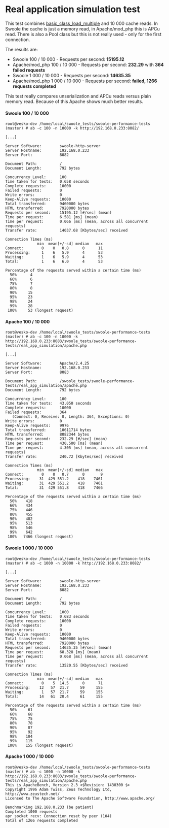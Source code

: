 # Real application simulation test

This test combines [basic_class_load_multiple](./basic_class_load_multiple/) and 10 000 cache reads.
In Swoole the cache is just a memory read, in Apache/mod_php this is APCu read.
There is also a Pool class but this is not really used - only for the first connection.

The results are:
- Swoole 100 / 10 000 - Requests per second: **15195.12**
- Apache/mod_php 100 / 10 000 - Requests per second: **232.29** with **364 failed requests**
- Swoole 1 000 / 10 000 - Requests per second: **14635.35**
- Apache/mod_php 1 000 / 10 000 - Requests per second: **failed, 1266 requests completed**

This test really compares unserialization and APCu reads versus plain memory read. Because of this Apache shows much better results.

#### Swoole 100 / 10 000
```
root@vesko-dev /home/local/swoole_tests/swoole-performance-tests (master) # ab -c 100 -n 10000 -k http://192.168.0.233:8082/

[...]

Server Software:        swoole-http-server
Server Hostname:        192.168.0.233
Server Port:            8082

Document Path:          /
Document Length:        792 bytes

Concurrency Level:      100
Time taken for tests:   0.658 seconds
Complete requests:      10000
Failed requests:        0
Write errors:           0
Keep-Alive requests:    10000
Total transferred:      9460000 bytes
HTML transferred:       7920000 bytes
Requests per second:    15195.12 [#/sec] (mean)
Time per request:       6.581 [ms] (mean)
Time per request:       0.066 [ms] (mean, across all concurrent requests)
Transfer rate:          14037.68 [Kbytes/sec] received

Connection Times (ms)
              min  mean[+/-sd] median   max
Connect:        0    0   0.8      0      11
Processing:     1    6   5.9      4      53
Waiting:        1    6   5.9      4      53
Total:          1    6   6.0      4      53

Percentage of the requests served within a certain time (ms)
  50%      4
  66%      6
  75%      7
  80%      8
  90%     15
  95%     23
  98%     24
  99%     28
 100%     53 (longest request)
```
#### Apache 100 / 10 000
```
root@vesko-dev /home/local/swoole_tests/swoole-performance-tests (master) # ab -c 100 -n 10000 -k http://192.168.0.233:8083/swoole_tests/swoole-performance-tests/real_app_simulation/apache.php

[...]

Server Software:        Apache/2.4.25
Server Hostname:        192.168.0.233
Server Port:            8083

Document Path:          /swoole_tests/swoole-performance-tests/real_app_simulation/apache.php
Document Length:        792 bytes

Concurrency Level:      100
Time taken for tests:   43.050 seconds
Complete requests:      10000
Failed requests:        364
   (Connect: 0, Receive: 0, Length: 364, Exceptions: 0)
Write errors:           0
Keep-Alive requests:    9976
Total transferred:      10611714 bytes
HTML transferred:       8082344 bytes
Requests per second:    232.29 [#/sec] (mean)
Time per request:       430.500 [ms] (mean)
Time per request:       4.305 [ms] (mean, across all concurrent requests)
Transfer rate:          240.72 [Kbytes/sec] received

Connection Times (ms)
              min  mean[+/-sd] median   max
Connect:        0    0   0.7      0       9
Processing:    31  429 551.2    418    7461
Waiting:       31  429 551.2    418    7461
Total:         31  429 551.8    418    7466

Percentage of the requests served within a certain time (ms)
  50%    418
  66%    434
  75%    446
  80%    455
  90%    482
  95%    513
  98%    546
  99%    642
 100%   7466 (longest request)
```
#### Swoole 1 000 / 10 000
```
root@vesko-dev /home/local/swoole_tests/swoole-performance-tests (master) # ab -c 1000 -n 10000 -k http://192.168.0.233:8082/

[...]

Server Software:        swoole-http-server
Server Hostname:        192.168.0.233
Server Port:            8082

Document Path:          /
Document Length:        792 bytes

Concurrency Level:      1000
Time taken for tests:   0.683 seconds
Complete requests:      10000
Failed requests:        0
Write errors:           0
Keep-Alive requests:    10000
Total transferred:      9460000 bytes
HTML transferred:       7920000 bytes
Requests per second:    14635.35 [#/sec] (mean)
Time per request:       68.328 [ms] (mean)
Time per request:       0.068 [ms] (mean, across all concurrent requests)
Transfer rate:          13520.55 [Kbytes/sec] received

Connection Times (ms)
              min  mean[+/-sd] median   max
Connect:        0    5  14.5      0      71
Processing:    12   57  21.7     59     155
Waiting:        1   57  21.7     59     155
Total:         14   61  20.4     61     155

Percentage of the requests served within a certain time (ms)
  50%     61
  66%     68
  75%     75
  80%     78
  90%     87
  95%     92
  98%    104
  99%    115
 100%    155 (longest request)
```
#### Apache 1 000 / 10 000
```
root@vesko-dev /home/local/swoole_tests/swoole-performance-tests (master) # ab -c 1000 -n 10000 -k http://192.168.0.233:8083/swoole_tests/swoole-performance-tests/real_app_simulation/apache.php
This is ApacheBench, Version 2.3 <$Revision: 1430300 $>
Copyright 1996 Adam Twiss, Zeus Technology Ltd, http://www.zeustech.net/
Licensed to The Apache Software Foundation, http://www.apache.org/

Benchmarking 192.168.0.233 (be patient)
Completed 1000 requests
apr_socket_recv: Connection reset by peer (104)
Total of 1266 requests completed
``` 